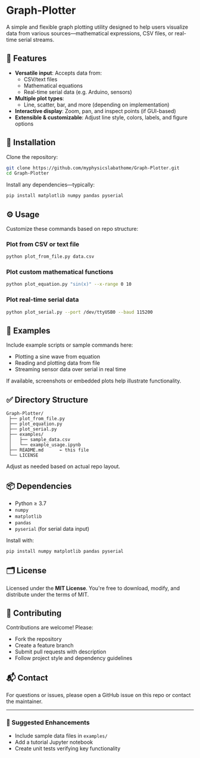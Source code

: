 # Graph‑Plotter

A simple and flexible graph plotting utility designed to help users visualize data from various sources—mathematical expressions, CSV files, or real-time serial streams.

## 🚀 Features

- **Versatile input**: Accepts data from:
  - CSV/text files
  - Mathematical equations
  - Real-time serial data (e.g. Arduino, sensors)
- **Multiple plot types**:
  - Line, scatter, bar, and more (depending on implementation)
- **Interactive display**: Zoom, pan, and inspect points (if GUI-based)
- **Extensible & customizable**: Adjust line style, colors, labels, and figure options

## 🧩 Installation

Clone the repository:

```bash
git clone https://github.com/myphysicslabathome/Graph-Plotter.git
cd Graph-Plotter
```

Install any dependencies—typically:

```bash
pip install matplotlib numpy pandas pyserial
```

## ⚙️ Usage

Customize these commands based on repo structure:

### Plot from CSV or text file

```bash
python plot_from_file.py data.csv
```

### Plot custom mathematical functions

```bash
python plot_equation.py "sin(x)" --x-range 0 10
```

### Plot real-time serial data

```bash
python plot_serial.py --port /dev/ttyUSB0 --baud 115200
```

## 🧪 Examples

Include example scripts or sample commands here:

- Plotting a sine wave from equation
- Reading and plotting data from file
- Streaming sensor data over serial in real time

If available, screenshots or embedded plots help illustrate functionality.

## ✅ Directory Structure

```
Graph‑Plotter/
 ├── plot_from_file.py
 ├── plot_equation.py
 ├── plot_serial.py
 ├── examples/
 │   ├── sample_data.csv
 │   └── example_usage.ipynb
 ├── README.md      ← this file
 └── LICENSE
```

Adjust as needed based on actual repo layout.

## 📦 Dependencies

- Python ≥ 3.7
- `numpy`
- `matplotlib`
- `pandas`
- `pyserial` (for serial data input)

Install with:

```bash
pip install numpy matplotlib pandas pyserial
```

## 🗂️ License

Licensed under the **MIT License**. You're free to download, modify, and distribute under the terms of MIT.

## 🙌 Contributing

Contributions are welcome! Please:

- Fork the repository
- Create a feature branch
- Submit pull requests with description
- Follow project style and dependency guidelines

## 📬 Contact

For questions or issues, please open a GitHub issue on this repo or contact the maintainer.

---

### 📘 Suggested Enhancements

- Include sample data files in `examples/`
- Add a tutorial Jupyter notebook
- Create unit tests verifying key functionality
